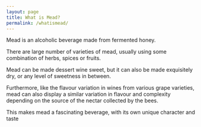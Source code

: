 ```yaml
---
layout: page
title: What is Mead?
permalink: /whatismead/
---
```

Mead is an alcoholic beverage made from fermented honey.

There are large number of varieties of mead, usually using some combination of herbs, spices or fruits.

Mead can be made dessert wine sweet, but it can also be made exquisitely dry, or any level of sweetness in between.

Furthermore, like the flavour variation in wines from various grape varieties, mead can also display a similar variation in flavour and complexity depending on the source of the nectar collected by the bees.

This makes mead a fascinating beverage, with its own unique character and taste
